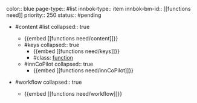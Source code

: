 color:: blue
page-type:: #list
innbok-type:: item
innbok-bm-id:: [[functions need]]
priority:: 250
status:: #pending

- #content #list
  collapsed:: true
	- {{embed [[functions need/content]]}}
  - #keys
    collapsed:: true
	  - {{embed [[functions need/keys]]}}
	  - #class: [function](https://go.innbok.com/#/page/innBoK%2Fclass%2Ffunction)
  - #innCoPilot
    collapsed:: true
	  - {{embed [[functions need/innCoPilot]]}}

- #workflow
  collapsed:: true
	- {{embed [[functions need/workflow]]}}

